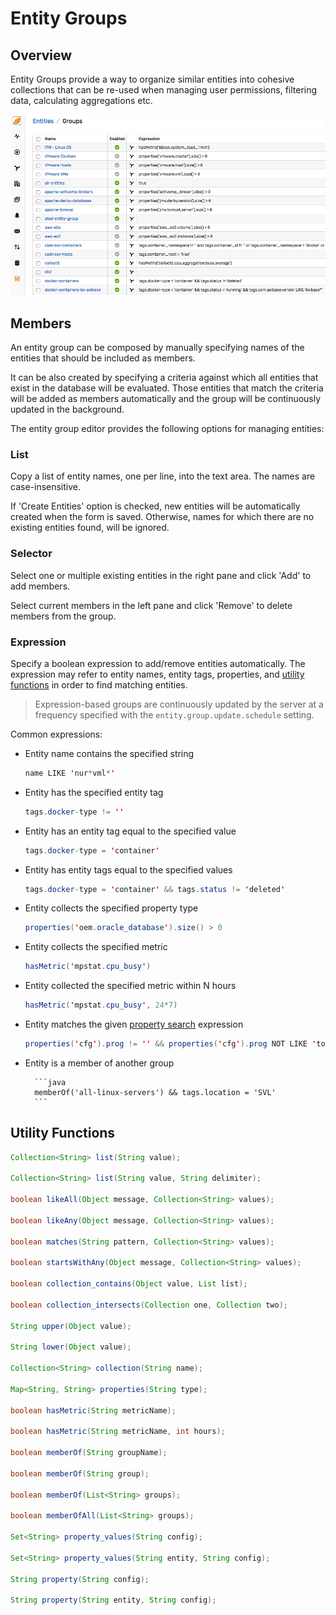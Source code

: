 # Entity Groups

## Overview

Entity Groups provide a way to organize similar entities into cohesive collections that can be re-used when managing user permissions, filtering data, calculating aggregations etc.

![](images/entity-groups.png)

## Members

An entity group can be composed by manually specifying names of the entities that should be included as members.

It can be also created by specifying a criteria against which all entities that exist in the database will be evaluated. Those entities that match the criteria will be added as members automatically and the group will be continuously updated in the background.

The entity group editor provides the following options for managing entities:

### List

Copy a list of entity names, one per line, into the text area. The names are case-insensitive.

If 'Create Entities' option is checked, new entities will be automatically created when the form is saved. Otherwise, names for which there are no existing entities found, will be ignored.

### Selector

Select one or multiple existing entities in the right pane and click 'Add' to add members.

Select current members in the left pane and click 'Remove' to delete members from the group.

### Expression

Specify a boolean expression to add/remove entities automatically. The expression may refer to entity names, entity tags, properties, and [utility functions](#utility-functions) in order to find matching entities.

> Expression-based groups are continuously updated by the server at a frequency specified with the `entity.group.update.schedule` setting.

Common expressions:

* Entity name contains the specified string

	```java
	name LIKE 'nur*vml*'
	```

* Entity has the specified entity tag

	```java
	tags.docker-type != ''
	```

* Entity has an entity tag equal to the specified value

	```java
	tags.docker-type = 'container'
	```

* Entity has entity tags equal to the specified values

	```java
	tags.docker-type = 'container' && tags.status != 'deleted'
	```

* Entity collects the specified property type

	```java
	properties('oem.oracle_database').size() > 0
	```

* Entity collects the specified metric

	```java
	hasMetric('mpstat.cpu_busy')
	```

* Entity collected the specified metric within N hours

	```java
	hasMetric('mpstat.cpu_busy', 24*7)
	```

* Entity matches the given [property search](../property-search-syntax.md) expression

	```java
	properties('cfg').prog != '' && properties('cfg').prog NOT LIKE 'topas*'
	```

* Entity is a member of another group

		```java
		memberOf('all-linux-servers') && tags.location = 'SVL'
		```


## Utility Functions

```java
Collection<String> list(String value);

Collection<String> list(String value, String delimiter);

boolean likeAll(Object message, Collection<String> values);

boolean likeAny(Object message, Collection<String> values);

boolean matches(String pattern, Collection<String> values);

boolean startsWithAny(Object message, Collection<String> values);

boolean collection_contains(Object value, List list);

boolean collection_intersects(Collection one, Collection two);

String upper(Object value);

String lower(Object value);

Collection<String> collection(String name);

Map<String, String> properties(String type);

boolean hasMetric(String metricName);

boolean hasMetric(String metricName, int hours);

boolean memberOf(String groupName);

boolean memberOf(String group);

boolean memberOf(List<String> groups);

boolean memberOfAll(List<String> groups);

Set<String> property_values(String config);

Set<String> property_values(String entity, String config);

String property(String config);

String property(String entity, String config);
```
